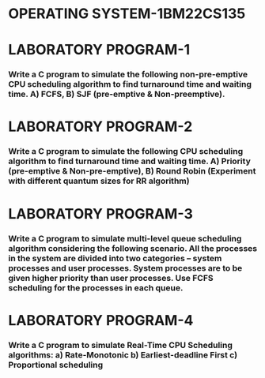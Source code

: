 # OPERATING SYSTEM-1BM22CS135
<h1>LABORATORY PROGRAM-1</h1>
<h3>Write a C program to simulate the following non-pre-emptive CPU scheduling algorithm to find turnaround time and waiting time.
A) FCFS, B) SJF (pre-emptive & Non-preemptive).</h3>
<h1>LABORATORY PROGRAM-2</h1>
<h3>Write a C program to simulate the following CPU scheduling algorithm to find turnaround time and waiting time.
A) Priority (pre-emptive & Non-pre-emptive), 
B) Round Robin (Experiment with different quantum sizes for RR algorithm)</h3>
<h1>LABORATORY PROGRAM-3</h1>
<h3>Write a C program to simulate multi-level queue scheduling algorithm considering the following scenario. All the processes in the system are divided into two categories – system processes and user processes. System processes are to be given higher priority than user processes. Use FCFS scheduling for the processes in each queue.</h3>
<h1>LABORATORY PROGRAM-4</h1>
<h3>Write a C program to simulate Real-Time CPU Scheduling algorithms:
a) Rate-Monotonic 
b) Earliest-deadline First
c) Proportional scheduling</h3>
